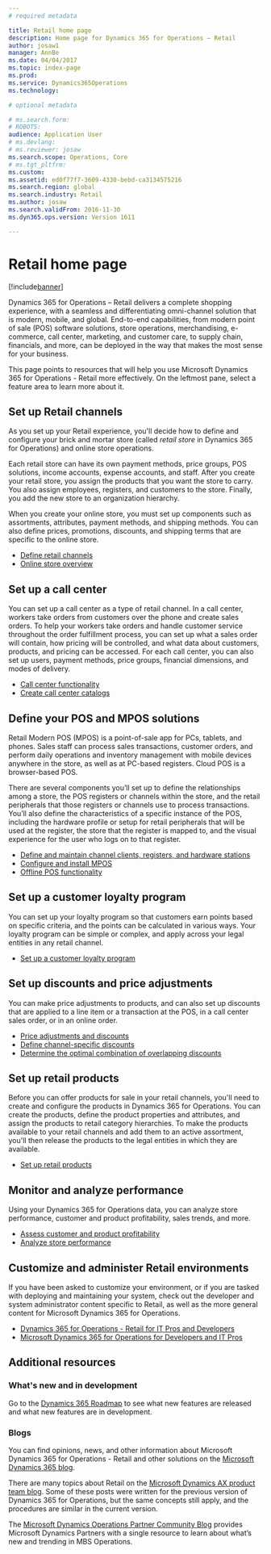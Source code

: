 ```yaml
---
# required metadata

title: Retail home page
description: Home page for Dynamics 365 for Operations – Retail
author: josaw1
manager: AnnBe
ms.date: 04/04/2017
ms.topic: index-page
ms.prod: 
ms.service: Dynamics365Operations
ms.technology: 

# optional metadata

# ms.search.form: 
# ROBOTS: 
audience: Application User
# ms.devlang: 
# ms.reviewer: josaw
ms.search.scope: Operations, Core
# ms.tgt_pltfrm: 
ms.custom: 
ms.assetid: ed0f77f7-3609-4330-bebd-ca3134575216
ms.search.region: global
ms.search.industry: Retail
ms.author: josaw
ms.search.validFrom: 2016-11-30
ms.dyn365.ops.version: Version 1611

---
```


# Retail home page

[!include[banner](includes/banner.md)]

Dynamics 365 for Operations – Retail delivers a complete shopping experience, with a seamless and differentiating omni-channel solution that is modern, mobile, and global. End-to-end capabilities, from modern point of sale (POS) software solutions, store operations, merchandising, e-commerce, call center, marketing, and customer care, to supply chain, financials, and more, can be deployed in the way that makes the most sense for your business.

This page points to resources that will help you use Microsoft Dynamics 365 for Operations - Retail more effectively. On the leftmost pane, select a feature area to learn more about it. 

## Set up Retail channels
As you set up your Retail experience, you'll decide how to define and configure your brick and mortar store (called *retail store* in Dynamics 365 for Operations) and online store operations. 

Each retail store can have its own payment methods, price groups, POS solutions, income accounts, expense accounts, and staff. After you create your retail store, you assign the products that you want the store to carry. You also assign employees, registers, and customers to the store. Finally, you add the new store to an organization hierarchy.

When you create your online store, you must set up components such as assortments, attributes, payment methods, and shipping methods. You can also define prices, promotions, discounts, and shipping terms that are specific to the online store.

-   [Define retail channels](define-maintain-retail-channels.md)
-   [Online store overview](online-stores.md)

## Set up a call center
You can set up a call center as a type of retail channel. In a call center, workers take orders from customers over the phone and create sales orders. To help your workers take orders and handle customer service throughout the order fulfillment process, you can set up what a sales order will contain, how pricing will be controlled, and what data about customers, products, and pricing can be accessed. For each call center, you can also set up users, payment methods, price groups, financial dimensions, and modes of delivery.

-   [Call center functionality](call-center-functionality.md)
-   [Create call center catalogs](create-call-center-catalogs.md)

## Define your POS and MPOS solutions
Retail Modern POS (MPOS) is a point-of-sale app for PCs, tablets, and phones. Sales staff can process sales transactions, customer orders, and perform daily operations and inventory management with mobile devices anywhere in the store, as well as at PC-based registers. Cloud POS is a browser-based POS. 

There are several components you’ll set up to define the relationships among a store, the POS registers or channels within the store, and the retail peripherals that those registers or channels use to process transactions. You’ll also define the characteristics of a specific instance of the POS, including the hardware profile or setup for retail peripherals that will be used at the register, the store that the register is mapped to, and the visual experience for the user who logs on to that register.

-   [Define and maintain channel clients, registers, and hardware stations](define-maintain-channel-clients-registers-hw-stations.md)
-   [Configure and install MPOS](retail-modern-pos-device-activation.md)
-   [Offline POS functionality](pos-offline-functionality.md)

## Set up a customer loyalty program
You can set up your loyalty program so that customers earn points based on specific criteria, and the points can be calculated in various ways. Your loyalty program can be simple or complex, and apply across your legal entities in any retail channel.
-   [Set up a customer loyalty program](set-up-customer-loyalty-program.md)

## Set up discounts and price adjustments
You can make price adjustments to products, and can also set up discounts that are applied to a line item or a transaction at the POS, in a call center sales order, or in an online order. 
-   [Price adjustments and discounts](price-adjustments-discounts.md)
-   [Define channel-specific discounts](define-channel-specific-discounts.md)
-   [Determine the optimal combination of overlapping discounts](optimal-combination-overlapping-discounts.md)

## Set up retail products
Before you can offer products for sale in your retail channels, you'll need to create and configure the products in Dynamics 365 for Operations. You can create the products, define the product properties and attributes, and assign the products to retail category hierarchies. To make the products available to your retail channels and add them to an active assortment, you'll then release the products to the legal entities in which they are available.
-   [Set up retail products](set-up-retail-products.md)

## Monitor and analyze performance
Using your Dynamics 365 for Operations data, you can analyze store performance, customer and product profitability, sales trends, and more.
-   [Assess customer and product profitability](assess-customer-product-profitability.md)
-   [Analyze store performance](store-performance-information.md)

## Customize and administer Retail environments
If you have been asked to customize your environment, or if you are tasked with deploying and maintaining your system, check out the developer and system administrator content specific to Retail, as well as the more general content for Microsoft Dynamics 365 for Operations. 
-   [Dynamics 365 for Operations - Retail for IT Pros and Developers](dev-itpro/dev-retail-home-page.md)
-   [Microsoft Dynamics 365 for Operations for Developers and IT Pros](/dynamics365/operations/dev-itpro/dev-tools/developer-home-page)

## Additional resources
### What's new and in development
Go to the <a href="https://roadmap.dynamics.com/">Dynamics 365 Roadmap</a> to see what new features are released and what new features are in development. 

### Blogs
You can find opinions, news, and other information about Microsoft Dynamics 365 for Operations - Retail and other solutions on the <a href="https://community.dynamics.com/b/msftdynamicsblog">Microsoft Dynamics 365 blog</a>.

There are many topics about Retail on the <a href="https://blogs.msdn.microsoft.com/dax/">Microsoft Dynamics AX product team blog</a>. Some of these posts were written for the previous version of Dynamics 365 for Operations, but the same concepts still apply, and the procedures are similar in the current version.

The <a href="https://community.dynamics.com/partner/b/operationspartnercommunityblog">Microsoft Dynamics Operations Partner Community Blog</a> provides Microsoft Dynamics Partners with a single resource to learn about what’s new and trending in MBS Operations.
